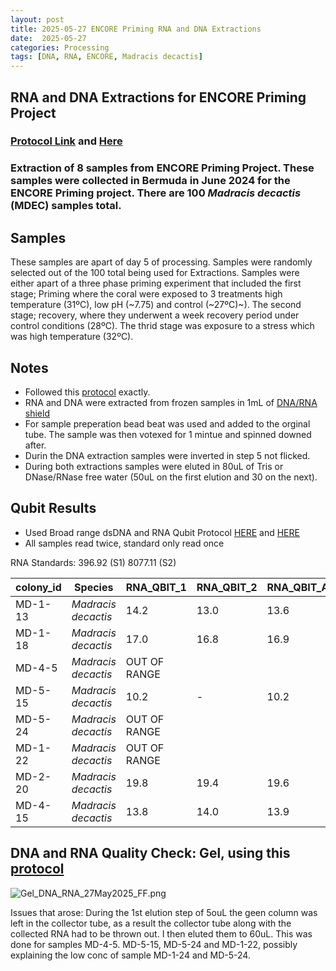 ```yaml
---
layout: post
title: 2025-05-27 ENCORE Priming RNA and DNA Extractions
date:  2025-05-27 
categories: Processing
tags: [DNA, RNA, ENCORE, Madracis decactis]
---
```


## RNA and DNA Extractions for ENCORE Priming Project

### [Protocol Link](https://zdellaert.github.io/ZD_Putnam_Lab_Notebook/Protocols_Zymo_Quick_DNA_RNA_Miniprep_Plus/) and [Here](https://github.com/flofields/Florence_Putnam_Lab_Notebook/blob/master/_posts/2025-05-08-Protocol-Zymo-Quick-DNA-RNA-Extraction.md)

### Extraction of 8 samples from ENCORE Priming Project. These samples were collected in Bermuda in June 2024 for the ENCORE Priming project. There are 100 *Madracis decactis* (MDEC) samples total.

## Samples

These samples are apart of day 5 of processing. Samples were randomly selected out of the 100 total being used for Extractions. Samples were either apart of a three phase priming experiment that included the first stage; Priming where the coral were exposed to 3 treatments high temperature (31ºC), low pH (~7.75) and control (~27ºC)~). The second stage; recovery, where they underwent a week recovery period under control conditions (28ºC). The thrid stage was exposure to a stress which was high temperature (32ºC).

## Notes

- Followed this [protocol](https://github.com/flofields/Florence_Putnam_Lab_Notebook/blob/master/_posts/2025-05-08-Protocol-Zymo-Quick-DNA-RNA-Extraction.md) exactly. 
- RNA and DNA were extracted from frozen samples in 1mL of [DNA/RNA shield](https://www.zymoresearch.com/products/dna-rna-shield)
- For sample preperation bead beat was used and added to the orginal tube. The sample was then votexed for 1 mintue and spinned downed after.
- Durin the DNA extraction samples were inverted in step 5 not flicked.
- During both extractions samples were eluted in 80uL of Tris or DNase/RNase free water (50uL on the first elution and 30 on the next).

## Qubit Results

- Used Broad range dsDNA and RNA Qubit Protocol [HERE](https://zdellaert.github.io/ZD_Putnam_Lab_Notebook/Qubit-Protocol/) and [HERE](https://github.com/meschedl/MESPutnam_Open_Lab_Notebook/blob/master/_posts/2019-03-08-Qubit-Protocol.md)
- All samples read twice, standard only read once

 RNA Standards: 396.92 (S1) 8077.11 (S2)

| colony_id | Species                   | RNA_QBIT_1 | RNA_QBIT_2 | RNA_QBIT_AVG |
|-----------|---------------------------|------------|------------|--------------|
| MD-1-13    | *Madracis decactis*		|   14.2     | 13.0       |   13.6       |
| MD-1-18   | *Madracis decactis*       |   17.0     | 16.8       |   16.9       |
| MD-4-5   | *Madracis decactis*       |   OUT OF RANGE     |        |          |
| MD-5-15   | *Madracis decactis*       |   10.2     | -       |   10.2       |
| MD-5-24   | *Madracis decactis*       |   OUT OF RANGE     |        |          |
| MD-1-22    | *Madracis decactis*       |   OUT OF RANGE     |       |          |
| MD-2-20    | *Madracis decactis*       |   19.8     | 19.4       |   19.6       |
| MD-4-15   | *Madracis decactis*       |   13.8     | 14.0       |   13.9       |

## DNA and RNA Quality Check: Gel, using this [protocol](https://github.com/flofields/Florence_Putnam_Lab_Notebook/blob/master/_posts/2025-05-23-Gel-Protocol.md)

![Gel_DNA_RNA_27May2025_FF.png](https://github.com/flofields/Coral_Priming_Experiments_Summer_2024/blob/main/images/RNA_DNA_gels/Gel_DNA_RNA_27May2025_FF.png?raw=true)

Issues that arose:
During the 1st elution step of 5ouL the geen column was left in the collector tube, as a result the collector tube along with the collected RNA had to be thrown out. I then eluted them to 60uL. This was done for samples MD-4-5. MD-5-15, MD-5-24 and MD-1-22, possibly explaining the low conc of sample MD-1-24 and MD-5-24.

